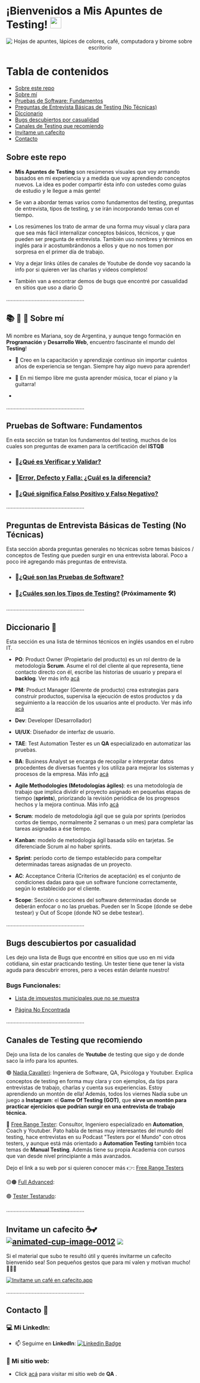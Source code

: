 
<h1>¡Bienvenidos a Mis Apuntes de Testing!

  <img src="https://media.giphy.com/media/hvRJCLFzcasrR4ia7z/giphy.gif" width="30px"/>
</h1>
  </div>
  
<div align="center">

<div>
<img src="https://github.com/user-attachments/assets/fee3cadc-2ed9-4883-a3b7-f8da2801f1cf" alt="Hojas de apuntes, lápices de colores, café, computadora y birome sobre escritorio"/>
</div>
 </div>


# Tabla de contenidos

- [Sobre este repo](https://github.com/marianaluduena/mis-apuntes-de-testing/blob/main/README.md#sobre-%C3%A9ste-repo)
- [Sobre mí](https://github.com/marianaluduena/mis-apuntes-de-testing/blob/main/README.md#-sobre-m%C3%AD)
- [Pruebas de Software: Fundamentos](https://github.com/marianaluduena/mis-apuntes-de-testing/blob/main/README.md#pruebas-de-software-fundamentos)
- [Preguntas de Entrevista Básicas de Testing (No Técnicas)](https://github.com/marianaluduena/mis-apuntes-de-testing/blob/main/README.md#preguntas-de-entrevista-b%C3%A1sicas-de-testing-no-t%C3%A9cnicas)
- [Diccionario](https://github.com/marianaluduena/mis-apuntes-de-testing/blob/main/README.md#diccionario-)
- [Bugs descubiertos por casualidad](https://github.com/marianaluduena/mis-apuntes-de-testing/blob/main/README.md#bugs-descubiertos-por-casualidad)
- [Canales de Testing que recomiendo](https://github.com/marianaluduena/mis-apuntes-de-testing/blob/main/README.md#canales-de-testing-que-recomiendo)
- [Invitame un cafecito](https://github.com/marianaluduena/mis-apuntes-de-testing/blob/main/README.md#invitame-un-cafecito--)
- [Contacto](https://github.com/marianaluduena/mis-apuntes-de-testing/blob/main/README.md#contacto-)

  

## Sobre este repo

- **Mis Apuntes de Testing** son resúmenes visuales que voy armando basados en mi experiencia y a medida que voy aprendiendo conceptos nuevos. La idea es poder compartir ésta info con ustedes como guías de estudio y le llegue a más gente!

- Se van a abordar temas varios como fundamentos del testing, preguntas de entrevista, tipos de testing, y se irán incorporando temas con el tiempo. 

- Los resúmenes los trato de armar de una forma muy visual y clara para que sea más fácil internalizar conceptos básicos, técnicos, y que pueden ser pregunta de entrevista. También uso nombres y términos en inglés para ir acostumbrándonos a ellos y que no nos tomen por sorpresa en el primer día de trabajo.

- Voy a dejar links útiles de canales de Youtube de donde voy sacando la info por si quieren ver las charlas y videos completos! 

- También van a encontrar demos de bugs que encontré por casualidad en sitios que uso a diario 😉

....................................................


## 📚 🎨 📘 Sobre mí

Mi nombre es Mariana, soy de Argentina, y aunque tengo formación en **Programación** y **Desarrollo Web**, encuentro fascinante el mundo del **Testing**!


- :telescope: Creo en la capacitación y aprendizaje continuo sin importar cuántos años de experiencia se tengan. Siempre hay algo nuevo para aprender!


- 🎼 En mi tiempo libre me gusta aprender música, tocar el piano y la guitarra!
  

- 


....................................................


## Pruebas de Software: Fundamentos 

En esta sección se tratan los fundamentos del testing, muchos de los cuales son preguntas de examen para la certificación del **ISTQB**


- ### 📁[¿Qué es Verificar y Validar?](https://drive.google.com/file/d/1SWBUBQ0vGIRWSGCKkbHTSgkTqfYlwykZ/view?usp=drive_link)
  
- ### 📁[Error, Defecto y Falla: ¿Cuál es la diferencia?](https://drive.google.com/file/d/13NcrqbY2nEH9VoPeZzOsS8eCvtOHzbXN/view?usp=drive_link)

- ### 📁[¿Qué significa Falso Positivo y Falso Negativo?]()

....................................................

## Preguntas de Entrevista Básicas de Testing (No Técnicas)

Esta sección aborda preguntas generales no técnicas sobre temas básicos / conceptos de Testing que pueden surgir en una entrevista laboral.
Poco a poco iré agregando más preguntas de entrevista.


- ### 📁[¿Qué son las Pruebas de Software?](https://drive.google.com/file/d/1eydEyPM2PXwB2wbCuzdjYwhH8IXObgpD/view?usp=drive_link)
  
- ### 📁[¿Cuáles son los Tipos de Testing?]() (Próximamente 🛠️)


....................................................

## Diccionario 📖

Esta sección es una lista de términos técnicos en inglés usandos en el rubro IT.


- **PO**: Product Owner (Propietario del producto) es un rol dentro de la metodología **Scrum**. Asume el rol del cliente al que representa, tiene contacto directo con él, escribe las historias de usuario y prepara el **backlog**. Ver más info [acá](https://asana.com/es/resources/product-owner)
  
- **PM**: Product Manager (Gerente de producto) crea estrategias para construir productos, supervisa la ejecución de estos productos y da seguimiento a la reacción de los usuarios ante el producto. Ver más info [acá](https://blog.hubspot.es/service/product-manager#que-es)

- **Dev**: Developer (Desarrollador)

- **UI/UX**: Diseñador de interfaz de usuario.
  
- **TAE**: Test Automation Tester es un **QA** especializado en automatizar las pruebas.
  
- **BA**: Business Analyst se encarga de recopilar e interpretar datos procedentes de diversas fuentes y los utiliza para mejorar los sistemas y procesos de la empresa. Más info [acá](https://www.michaelpage.es/advice/profesi%C3%B3n/tecnolog%C3%ADa/perfil-de-business-analyst)
  
- **Agile Methodologies (Metodologías ágiles)**: es una metodología de trabajo que implica dividir el proyecto asignado en pequeñas etapas de tiempo (**sprints**), priorizando la revisión periódica de los progresos hechos y la mejora continua. Más info [acá](https://www.atlassian.com/es/agile)

- **Scrum**: modelo de metodologia ágil que se guía por sprints (períodos cortos de tiempo, normalmente 2 semanas o un mes) para completar las tareas asignadas a ése tiempo.

- **Kanban**: modelo de metodologia ágil basada sólo en tarjetas. Se diferenciade Scrum al no haber sprints.

- **Sprint**: período corto de tiempo establecido para compeltar determinadas tareas asignadas de un proyecto.

- **AC**: Acceptance Criteria (Criterios de aceptación) es el conjunto de condiciones dadas para que un software funcione correctamente, según lo establecido por el cliente.

- **Scope**: Sección o secciones del software determinadas donde se deberán enfocar o no las pruebas. Pueden ser In Scope (donde se debe testear) y Out of Scope (donde NO se debe testear).

....................................................

## Bugs descubiertos por casualidad 

Les dejo una lista de Bugs que encontré en sitios que uso en mi vida cotidiana, sin estar practicando testing.
Un tester tiene que tener la vista aguda para descubrir errores, pero a veces están delante nuestro!

### Bugs Funcionales:

- [Lista de impuestos municipales que no se muestra](https://drive.google.com/file/d/1hLyYqztAyDIiYdNOrxFJT6fhXcS3qI4t/view?usp=drive_link)

- [Página No Encontrada](https://drive.google.com/file/d/1g3r8IAfQZn_EgstPDQQ3zBqwQBrTBSI6/view?usp=drive_link)

....................................................

## Canales de Testing que recomiendo

Dejo una lista de los canales de **Youtube** de testing que sigo y de donde saco la info para los apuntes.


🟣 [Nadia Cavalleri](https://www.youtube.com/@NadiaCavalleri): Ingeniera de Software, QA, Psicóloga y Youtuber. Explica conceptos de testing en forma muy clara y con ejemplos, da tips para entrevistas de trabajo,  charlas y cuenta sus experiencias. Estoy aprendiendo un montón de ella!
Además, todos los viernes Nadia sube un juego a **Instagram**: el **Game Of Testing (GOT)**, que **sirve un montón para practicar ejercicios que podrían surgir en una entrevista de trabajo técnica.**


🔵 [Free Range Tester](https://www.youtube.com/@FreeRangeTesters): Consultor, Ingeniero especializado en **Automation**, Coach y Youtuber. Pato habla de temas muy interesantes del mundo del testing, hace entrevistas en su Podcast "Testers por el Mundo" con otros testers, y aunque está más orientado a **Automation Testing** también toca temas de **Manual Testing**. Además tiene su propia Academia con cursos que van desde nivel principiante a más avanzados.

Dejo el link a su web por si quieren conocer más 👉:  [Free Range Testers](https://www.freerangetesters.com/a/3l6l6)


🟡🟠 [Full Advanced](https://www.youtube.com/@FullAdvanced):


🟢 [Tester Testarudo](https://www.youtube.com/@TesterTestarudo):


....................................................

## Invitame un cafecito ☕💕 <a href="https://www.animatedimages.org/cat-cups-676.htm"><img src="https://www.animatedimages.org/data/media/676/animated-cup-image-0012.gif" border="0" alt="animated-cup-image-0012" /></a> <img src= https://github.com/user-attachments/assets/7c84bf23-150c-451b-aa59-8fecd9f74a57 />
Si el material que subo te resultó útil y querés invitarme un cafecito bienvenido sea! Son pequeños gestos que para mí valen y motivan mucho! 💓💓💓

[![Invitame un café en cafecito.app](https://cdn.cafecito.app/imgs/buttons/button_5.svg)](https://cafecito.app/mariana-luduena)


....................................................


## Contacto 🤝

### 💻 Mi LinkedIn: 

- :mailbox: Seguime en **LinkedIn**: [![Linkedin Badge](https://img.shields.io/badge/-Mar-blue?style=flat&logo=Linkedin&logoColor=white)](https://www.linkedin.com/in/mariana-ludue%C3%B1a-qa-tester-engineer)

### 🔎 Mi sitio web:

- Click [acá](https://mariana-luduena-qa-tester.notion.site/Mariana-Ludue-a-QA-Tester-74974d4fd1dc4af1ab672869471620aa) para visitar mi sitio web de **QA** .







